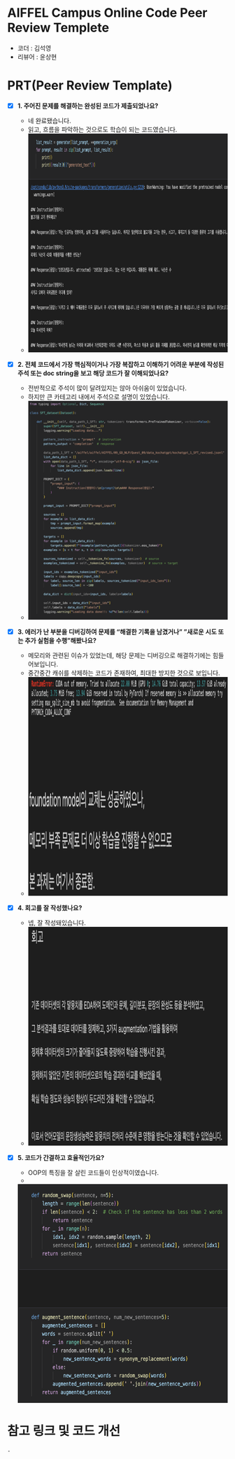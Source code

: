 # AIFFEL Campus Online Code Peer Review Templete
- 코더 : 김석영
- 리뷰어 : 윤상현


# PRT(Peer Review Template)
- [X]  **1. 주어진 문제를 해결하는 완성된 코드가 제출되었나요?**
    - 네 완료됐습니다.
    - 읽고, 흐름을 파악하는 것으로도 학습이 되는 코드였습니다.
    - 
      <img src="./imgs/3-1.png"  width="750" height="500">
    
- [X]  **2. 전체 코드에서 가장 핵심적이거나 가장 복잡하고 이해하기 어려운 부분에 작성된 
  주석 또는 doc string을 보고 해당 코드가 잘 이해되었나요?**
    - 전반적으로 주석이 많이 달려있지는 않아 아쉬움이 있었습니다.
    - 하지만 큰 카테고리 내에서 주석으로 설명이 있었습니다.
    - 
      <img src="./imgs/1-2.png"  width="550" height="500">
  
- [X]  **3. 에러가 난 부분을 디버깅하여 문제를 “해결한 기록을 남겼거나” 
  ”새로운 시도 또는 추가 실험을 수행”해봤나요?**
    - 메모리와 관련된 이슈가 있었는데, 해당 문제는 디버깅으로 해결하기에는 힘들어보입니다.
    - 중간중간 캐쉬를 삭제하는 코드가 존재하여, 최대한 방지한 것으로 보입니다.
    - 
      <img src="./imgs/3-3.png"  width="750" height="500">
  
- [X]  **4. 회고를 잘 작성했나요?**
    - 넵, 잘 작성돼있습니다.
    - 
       <img src="./imgs/1-4.png"  width="750" height="500">
    
- [X]  **5. 코드가 간결하고 효율적인가요?**
    - OOP의 특징을 잘 살린 코드들이 인상적이였습니다.
    - 
    <img src="./imgs/2-5.png"  width="850" height="500">


# 참고 링크 및 코드 개선
```
-
